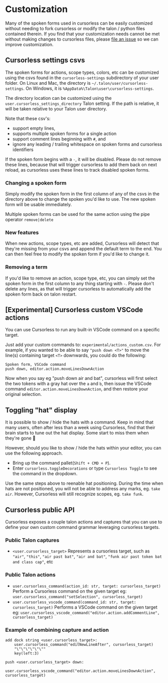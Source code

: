 # Customization

Many of the spoken forms used in cursorless can be easily customized without
needing to fork cursorless or modify the talon / python files contained
therein. If you find that your customization needs cannot be met without making
changes to cursorless files, please [file an
issue](https://github.com/cursorless-dev/cursorless/issues/new) so we can
improve customization.

## Cursorless settings csvs

The spoken forms for actions, scope types, colors, etc can be customized using the
csvs found in the `cursorless-settings` subdirectory of your user folder. On
Linux and Mac, the directory is `~/.talon/user/cursorless-settings`. On
Windows, it is `%AppData%\Talon\user\cursorless-settings`.

The directory location can be customized using the `user.cursorless_settings_directory` Talon setting. If the path is relative, it will be taken relative to your Talon user directory.

Note that these csv's:

- support empty lines,
- supports multiple spoken forms for a single action
- support comment lines beginning with `#`, and
- ignore any leading / trailing whitespace on spoken forms and cursorless
  identifiers

If the spoken form begins with a `-`, it will be disabled. Please do not remove
these lines, because that will trigger cursorless to add them back on next
reload, as cursorless uses these lines to track disabled spoken forms.

### Changing a spoken form

Simply modify the spoken form in the first column of any of the csvs in the
directory above to change the spoken you'd like to use. The new spoken form will be usable immediately.

Multiple spoken forms can be used for the same action using the pipe operator
`remove|delete`

### New features

When new actions, scope types, etc are added, Cursorless will detect that they're missing from your csvs and append the default term to the end. You can then feel free to modify the spoken form if you'd like to change it.

### Removing a term

If you'd like to remove an action, scope type, etc, you can simply set the
spoken form in the first column to any thing starting with `-`. Please don't
delete any lines, as that will trigger cursorless to automatically add the
spoken form back on talon restart.

## \[Experimental\] Cursorless custom VSCode actions

You can use Cursorless to run any built-in VSCode command on a specific target.

Just add your custom commands to: `experimental/actions_custom.csv`. For example, if you wanted to be able to say `"push down <T>"` to move the line(s) containing target `<T>` downwards, you could do the following:

```csv
Spoken form, VSCode command
push down, editor.action.moveLinesDownAction
```

Now when you say eg "push down air and bat", cursorless will first select the two tokens with a gray hat over the `a` and `b`, then issue the VSCode command `editor.action.moveLinesDownAction`, and then restore your original selection.

## Toggling "hat" display

It is possible to show / hide the hats with a command. Keep in mind that many users, often after less than a week using Cursorless, find that their brain starts to tune out the hat display. Some start to miss them when they're gone 🥲

However, should you like to show / hide the hats within your editor, you can use the following approach.

- Bring up the command pallet(`Shift + CMD + P`).
- Enter `cursorless.toggleDecorations` or type `Cursorless Toggle` to see the command in the dropdown.

Use the same steps above to reenable hat positioning. During the time when hats are not positioned, you will not be able to address any marks, eg. `take air`. However, Cursorless will still recognize scopes, eg. `take funk`.

## Cursorless public API

Cursorless exposes a couple talon actions and captures that you can use to define your own custom command grammar leveraging cursorless targets.

### Public Talon captures

- `<user.cursorless_target>`
  Represents a cursorless target, such as `"air"`, `"this"`, `"air past bat"`, `"air and bat"`, `"funk air past token bat and class cap"`, etc

### Public Talon actions

- `user.cursorless_command(action_id: str, target: cursorless_target)`
  Perform a Cursorless command on the given target
  eg: `user.cursorless_command("setSelection", cursorless_target)`
- `user.cursorless_vscode_command(command_id: str, target: cursorless_target)`
  Performs a VSCode command on the given target
  eg: `user.cursorless_vscode_command("editor.action.addCommentLine", cursorless_target)`

### Example of combining capture and action

```talon
add dock string <user.cursorless_target>:
    user.cursorless_command("editNewLineAfter", cursorless_target)
    "\"\"\"\"\"\""
    key(left:3)

push <user.cursorless_target> down:
    user.cursorless_vscode_command("editor.action.moveLinesDownAction", cursorless_target)
```
